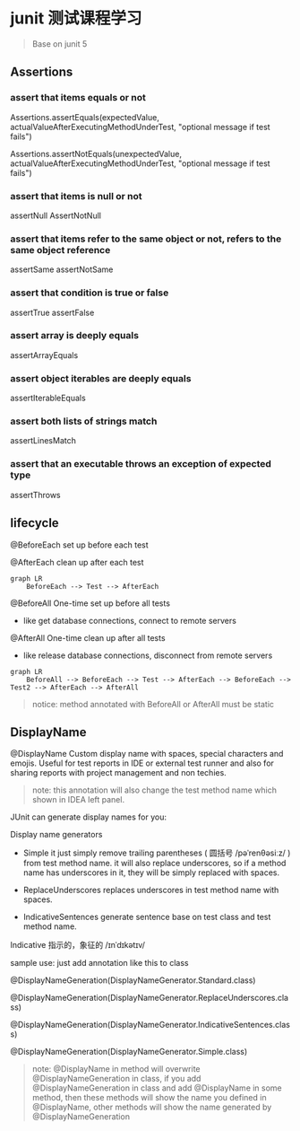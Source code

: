 # junit 测试课程学习

> Base on junit 5

## Assertions

### assert that items equals or not

Assertions.assertEquals(expectedValue, actualValueAfterExecutingMethodUnderTest, "optional message if test fails")

Assertions.assertNotEquals(unexpectedValue, actualValueAfterExecutingMethodUnderTest, "optional message if test fails")

### assert that items is null or not

assertNull
AssertNotNull

### assert that items refer to the same object or not, refers to the same object reference

assertSame
assertNotSame

### assert that condition is true or false

assertTrue
assertFalse

### assert array is deeply equals

assertArrayEquals

### assert object iterables are deeply equals

assertIterableEquals

### assert both lists of strings match

assertLinesMatch

### assert that an executable throws an exception of expected type

assertThrows

## lifecycle

@BeforeEach
set up before each test

@AfterEach
clean up after each test

```mermaid
graph LR
    BeforeEach --> Test --> AfterEach
```

@BeforeAll
One-time set up before all tests
* like get database connections, connect to remote servers

@AfterAll
One-time clean up after all tests
* like release database connections, disconnect from remote servers

```mermaid
graph LR
    BeforeAll --> BeforeEach --> Test --> AfterEach --> BeforeEach --> Test2 --> AfterEach --> AfterAll
```

> notice: method annotated with BeforeAll or AfterAll must be static

## DisplayName

@DisplayName
Custom display name with spaces, special characters and emojis. 
Useful for test reports in IDE or external test runner
and also for sharing reports with project management and non techies.

> note: this annotation will also change the test method name which shown in IDEA left panel. 

JUnit can generate display names for you:

Display name generators

* Simple
it just simply remove trailing parentheses ( 圆括号 /pəˈrenθəsiːz/ ) from test method name.
it will also replace underscores, so if a method name has underscores in it, they will be simply replaced with spaces.

* ReplaceUnderscores
replaces underscores in test method name with spaces.

* IndicativeSentences
generate sentence base on test class and test method name.

Indicative 指示的，象征的 /ɪnˈdɪkətɪv/

sample use: just add annotation like this to class

@DisplayNameGeneration(DisplayNameGenerator.Standard.class)

@DisplayNameGeneration(DisplayNameGenerator.ReplaceUnderscores.class)

@DisplayNameGeneration(DisplayNameGenerator.IndicativeSentences.class)

@DisplayNameGeneration(DisplayNameGenerator.Simple.class)

> note: @DisplayName in method will overwrite @DisplayNameGeneration in class, if you add
> @DisplayNameGeneration in class and add @DisplayName in some method, then these methods will 
> show the name you defined in @DisplayName, other methods will show the name generated by @DisplayNameGeneration 


